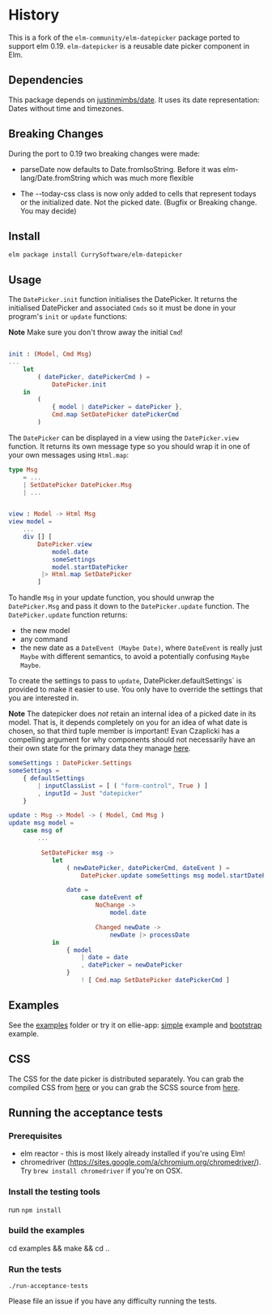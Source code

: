 # History

This is a fork of the `elm-community/elm-datepicker` package ported to support elm 0.19.
`elm-datepicker` is a reusable date picker component in Elm.

## Dependencies

This package depends on [justinmimbs/date](https://github.com/justinmimbs/date).
It uses its date representation: Dates without time and timezones.

## Breaking Changes

During the port to 0.19 two breaking changes were made:


- parseDate now defaults to Date.fromIsoString. Before it was elm-lang/Date.fromString which was much more flexible

- The --today-css class is now only added to cells that represent todays or the initialized date. Not the picked date. (Bugfix or Breaking change. You may decide)



## Install

``` shell
elm package install CurrySoftware/elm-datepicker
```

## Usage

The `DatePicker.init` function initialises the DatePicker. It returns the initialised DatePicker and associated `Cmds` so it must be done in your program's `init` or `update` functions:

**Note** Make sure you don't throw away the initial `Cmd`!

```elm

init : (Model, Cmd Msg)
...
    let
        ( datePicker, datePickerCmd ) =
            DatePicker.init
    in
        (
            { model | datePicker = datePicker },
            Cmd.map SetDatePicker datePickerCmd
        )
```

The `DatePicker` can be displayed in a view using the `DatePicker.view` function. It returns its own
message type so you should wrap it in one of your own messages using `Html.map`:


```elm
type Msg
    = ...
    | SetDatePicker DatePicker.Msg
    | ...


view : Model -> Html Msg
view model =
    ...
    div [] [
        DatePicker.view
            model.date
            someSettings
            model.startDatePicker
         |> Html.map SetDatePicker
        ]

```

To handle `Msg` in your update function, you should unwrap the `DatePicker.Msg` and pass it down to the `DatePicker.update` function. The `DatePicker.update` function returns:

* the new model
* any command
* the new date as a `DateEvent (Maybe Date)`, where `DateEvent` is really just `Maybe` with different semantics, to avoid a potentially confusing `Maybe Maybe`.

To create the settings to pass to `update`, DatePicker.defaultSettings` is provided to make it easier to use. You only have to override the settings that you are interested in.

**Note** The datepicker does _not_ retain an internal idea of a picked date in its model. That is, it depends completely on you for an idea of what date is chosen, so that third tuple member is important! Evan Czaplicki has a compelling argument for why components should not necessarily have an their own state for the primary data they manage [here](https://github.com/evancz/elm-sortable-table#single-source-of-truth).

```elm
someSettings : DatePicker.Settings
someSettings =
    { defaultSettings
        | inputClassList = [ ( "form-control", True ) ]
        , inputId = Just "datepicker"
    }

update : Msg -> Model -> ( Model, Cmd Msg )
update msg model =
    case msg of
        ...

         SetDatePicker msg ->
            let
                ( newDatePicker, datePickerCmd, dateEvent ) =
                    DatePicker.update someSettings msg model.startDatePicker

                date =
                    case dateEvent of
                        NoChange ->
                            model.date

                        Changed newDate ->
                            newDate |> processDate
            in
                { model
                    | date = date
                    , datePicker = newDatePicker
                }
                    ! [ Cmd.map SetDatePicker datePickerCmd ]

```

## Examples

See the [examples][examples] folder or try it on ellie-app: [simple] example and [bootstrap] example.

[examples]: https://github.com/CurrySoftware/elm-datepicker/tree/master/examples
[simple]: https://ellie-app.com/5QFsDgQVva1/0
[bootstrap]: https://ellie-app.com/pwGJj5T6TBa1/0


## CSS

The CSS for the date picker is distributed separately.  You can grab
the compiled CSS from [here][compiled] or you can grab the SCSS source
from [here][scss].

[compiled]: https://github.com/CurrySoftware/elm-datepicker/blob/master/css/elm-datepicker.css
[scss]: https://github.com/CurrySoftware/elm-datepicker/blob/master/css/elm-datepicker.scss


## Running the acceptance tests
### Prerequisites

- elm reactor - this is most likely already installed if you're using Elm!
- chromedriver (https://sites.google.com/a/chromium.org/chromedriver/).
  Try `brew install chromedriver` if you're on OSX.


### Install the testing tools
run `npm install`

### build the examples
cd examples && make && cd ..

### Run the tests
`./run-acceptance-tests`

Please file an issue if you have any difficulty running the tests.
